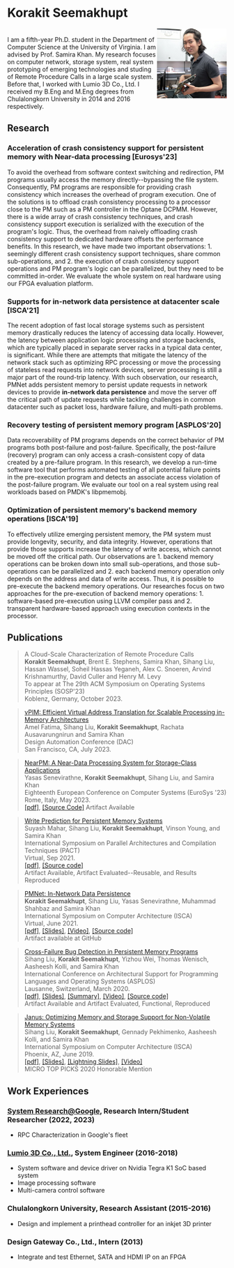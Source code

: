 # Korakit Seemakhupt
<img src="korakit_small.JPG"
     alt="Korakit's photo"
     align="right"/>      
I am a fifth-year Ph.D. student in the Department of Computer Science at the University of Virginia. I am advised by Prof. Samira Khan. My research focuses on computer network, storage system, real system prototyping of emerging technologies and studing of Remote Procedure Calls in a large scale system. Before that, I worked with Lumio 3D Co., Ltd. I received my B.Eng and M.Eng degrees from Chulalongkorn University in 2014 and 2016 respectively.

## Research

### Acceleration of crash consistency support for persistent memory with Near-data processing [Eurosys'23]
To avoid the overhead from software context switching and redirection, PM programs usually access the memory directly--bypassing the file system. Consequently, PM programs are responsible for providing crash consistency which increases the overhead of program execution. One of the solutions is to offload crash consistency processing to a processor close to the PM such as a PM controller in the Optane DCPMM. However, there is a wide array of crash consistency techniques, and crash consistency support execution is serialized with the execution of the program's logic. Thus, the overhead from naively offloading crash consistency support to dedicated hardware offsets the performance benefits. In this research, we have made two important observations: 1. seemingly different crash consistency support techniques, share common sub-operations, and 2. the execution of crash consistency support operations and PM program's logic can be parallelized, but they need to be committed in-order. We evaluate the whole system on real hardware using our FPGA evaluation platform.

### Supports for in-network data persistence at datacenter scale [ISCA'21]
The recent adoption of fast local storage systems such as persistent memory drastically reduces the latency of accessing data locally. However, the latency between application logic processing and storage backends, which are typically placed in separate server racks in a typical data center, is significant. While there are attempts that mitigate the latency of the network stack such as optimizing RPC processing or move the processing of stateless read requests into network devices, server processing is still a major part of the round-trip latency. With such observation, our research, PMNet adds persistent memory to persist update requests in network devices to provide **in-network data persistence** and move the server off the critical path of update requests while tackling challenges in common datacenter such as packet loss, hardware failure, and multi-path problems.


### Recovery testing of persistent memory program [ASPLOS'20]
Data recoverability of PM programs depends on the correct behavior of PM programs both post-failure and post-failure. Specifically, the post-failure (recovery) program can only access a crash-consistent copy of data created by a pre-failure program. In this research, we develop a run-time software tool that performs automated testing of all potential failure points in the pre-execution program and detects an associate access violation of the post-failure program. We evaluate our tool on a real system using real workloads based on PMDK's libpmemobj.

### Optimization of persistent memory's backend memory operations [ISCA'19]
To effectively utilize emerging persistent memory, the PM system must provide longevity, security, and data integrity. However, operations that provide those supports increase the latency of write access, which cannot be moved off the critical path. Our observations are 1. backend memory operations can be broken down into small sub-operations, and those sub-operations can be parallelized and 2. each backend memory operation only depends on the address and data of write access. Thus, it is possible to pre-execute the backend memory operations. Our researches focus on two approaches for the pre-execution of backend memory operations: 1. software-based pre-execution using LLVM compiler pass and 2. transparent hardware-based approach using execution contexts in the processor.


## Publications

> A Cloud-Scale Characterization of Remote Procedure Calls                 
> **Korakit Seemakhupt**, Brent E. Stephens, Samira Khan, Sihang Liu, Hassan Wassel, Soheil Hassas Yeganeh, Alex C. Snoeren, Arvind Krishnamurthy, David Culler and Henry M. Levy      
> To appear at The 29th ACM Symposium on Operating Systems Principles (SOSP'23)          
> Koblenz, Germany, October 2023.        

> [vPIM: Efficient Virtual Address Translation for Scalable Processing in-Memory Architectures](https://60dac.conference-program.com/presentation/?id=RESEARCH805&sess=sess158)       
> Amel Fatima, Sihang Liu, **Korakit Seemakhupt**, Rachata Ausavarungnirun and Samira Khan         
> Design Automation Conference (DAC)          
> San Francisco, CA, July 2023.        

> [NearPM: A Near-Data Processing System for Storage-Class Applications](https://dl.acm.org/doi/10.1145/3552326.3587456)       
> Yasas Senevirathne, **Korakit Seemakhupt**, Sihang Liu, and Samira Khan         
> Eighteenth European Conference on Computer Systems (EuroSys '23)          
> Rome, Italy, May 2023.        
> [[pdf]](https://dl.acm.org/doi/10.1145/3552326.3587456), [[Source Code]](https://github.com/Systems-ShiftLab/NearPMHW)
> Artifact Available

> [Write Prediction for Persistent Memory Systems](https://www.cs.virginia.edu/~smk9u/PMWeaver_pact21.pdf)       
> Suyash Mahar, Sihang Liu, **Korakit Seemakhupt**, Vinson Young, and Samira Khan         
> International Symposium on Parallel Architectures and Compilation Techniques (PACT)          
> Virtual, Sep 2021.        
> [[pdf]](https://github.com/betaloha/betaloha/blob/main/PMWeaver_pact21.pdf), [[Source code]](https://pmweaver.persistentmemory.org/)       
> Artifact Available, Artifact Evaluated--Reusable, and Results Reproduced

> [PMNet: In-Network Data Persistence](https://www.cs.virginia.edu/~smk9u/PMNet_ISCA2021.pdf)   
> **Korakit Seemakhupt**, Sihang Liu, Yasas Senevirathne, Muhammad Shahbaz and Samira Khan    
> International Symposium on Computer Architecture (ISCA)   
> Virtual, June 2021.       
> [[pdf]](https://www.cs.virginia.edu/~smk9u/PMNet_ISCA2021.pdf), [[Slides]](https://www.cs.virginia.edu/~smk9u/PMNet_ISCA21_Full.pptx), [[Video]](https://youtu.be/R72gRpDcNBw), [[Source code]](http://pmnet.persistentmemory.org/)       
> Artifact available at GitHub      

> [Cross-Failure Bug Detection in Persistent Memory Programs](https://www.cs.virginia.edu/~smk9u/liu_xfd_asplos2020.pdf)        
> Sihang Liu, **Korakit Seemakhupt**, Yizhou Wei, Thomas Wenisch, Aasheesh Kolli, and Samira Khan        
> International Conference on Architectural Support for Programming Languages and Operating Systems (ASPLOS)        
> Lausanne, Switzerland, March 2020.        
> [[pdf]](https://www.cs.virginia.edu/~smk9u/liu_xfd_asplos2020.pdf), [[Slides]](https://www.cs.virginia.edu/~smk9u/Liu_XFD_ASPLOS20_slides.pptx), [[Summary]](https://www.cs.virginia.edu/~smk9u/Liu_XFD_summary.pdf), [[Video]](https://www.youtube.com/watch?v=SgUeTKfHJDk), [[Source code]](https://xfdetector.persistentmemory.org/)       
> Artifact Available and Artifact Evaluated, Functional, Reproduced     

> [Janus: Optimizing Memory and Storage Support for Non-Volatile Memory Systems](https://www.cs.virginia.edu/~smk9u/Liu_Janus_ISCA19.pdf)   
> Sihang Liu, **Korakit Seemakhupt**, Gennady Pekhimenko, Aasheesh Kolli, and Samira Khan    
> International Symposium on Computer Architecture (ISCA)   
> Phoenix, AZ, June 2019.    
> [[pdf]](https://www.cs.virginia.edu/~smk9u/Liu_Janus_ISCA19.pdf), [[Slides]](https://www.cs.virginia.edu/~smk9u/Liu_Janus_ISCA19_slides.pptx), [[Lightning Slides]](https://www.cs.virginia.edu/~smk9u/Liu_Janus_ISCA19_lightning_slides.pptx), [[Video]](https://www.youtube.com/watch?v=kJdgvhLur3M&t=)      
> MICRO TOP PICKS 2020 Honorable Mention        


## Work Experiences

### [System Research@Google](https://techsysinfra.google/research/), Research Intern/Student Researcher (2022, 2023)
- RPC Characterization in Google's fleet

### [Lumio 3D Co., Ltd.](https://lumio3d.com/en/), System Engineer (2016-2018)
- System software and device driver on Nvidia Tegra K1 SoC based system
- Image processing software
- Multi-camera control software

### Chulalongkorn University, Research Assistant (2015-2016)
- Design and implement a printhead controller for an inkjet 3D printer

### Design Gateway Co., Ltd., Intern (2013)
- Integrate and test Ethernet, SATA and HDMI IP on an FPGA
